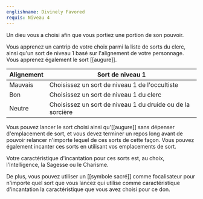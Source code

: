```yaml
---
englishname: Divinely Favored
requis: Niveau 4
---
```

Un dieu vous a choisi afin que vous portiez une portion de son pouvoir.

Vous apprenez un cantrip de votre choix parmi la liste de sorts du clerc, ainsi qu'un sort de niveau 1 basé sur l'alignement de votre personnage. Vous apprenez également le sort [[augure]].

|Alignement|Sort de niveau 1|
|----------|----------------|
| Mauvais | Choisissez un sort de niveau 1 de l'occultiste |
| Bon | Choisissez un sort de niveau 1 du clerc |
| Neutre | Choisissez un sort de niveau 1 du druide ou de la sorcière|

Vous pouvez lancer le sort choisi ainsi qu'[[augure]] sans dépenser d'emplacement de sort, et vous devez terminer un repos long avant de pouvoir relancer n'importe lequel de ces sorts de cette façon. Vous pouvez également incanter ces sorts en utilisant vos emplacements de sort.

Votre caractéristique d'incantation pour ces sorts est, au choix, l'Intelligence, la Sagesse ou le Charisme.

De plus, vous pouvez utiliser un [[symbole sacré]] comme focalisateur pour n'importe quel sort que vous lancez qui utilise comme caractéristique d'incantation la caractéristique que vous avez choisi pour ce don.
